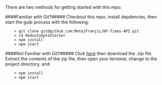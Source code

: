 There are two methods for getting started with this repo.

####Familiar with Git?#####
Checkout this repo, install depdencies, then start the gulp process with the following:

```
	> git clone git@github.com:MatejFranjic/NY-Times-API.git
	> cd ReduxSimpleStarter
	> npm install
	> npm start
```

####Not Familiar with Git?#####
Click [here](git@github.com:MatejFranjic/NY-Times-API.git) then download the .zip file.  Extract the contents of the zip file, then open your terminal, change to the project directory, and:

```
	> npm install
	> npm start
```

